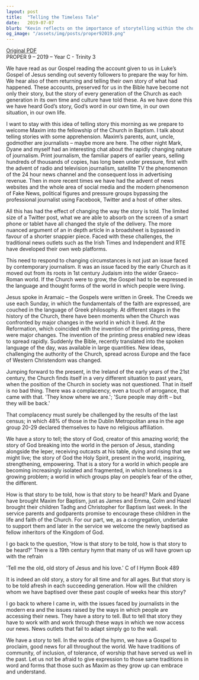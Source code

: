 ```yaml
---
layout: post
title:  "Telling the Timeless Tale"
date:   2019-07-07
blurb: "Kevin reflects on the importance of storytelling within the church and society, particularly in the context of baptism and the changing landscape of journalism. He draws parallels between the early Church adapting to new cultures and the modern Church's need to engage with contemporary forms of communication. The sermon emphasizes the enduring story of God's love and the Church's role in sharing this narrative in a world of isolation and fear."
og_image: "/assets/img/posts/proper92019.png"
---
```

[Original PDF](/assets/pdf/proper92019.pdf)    
PROPER 9 – 2019 – Year C - Trinity 3

We have read as our Gospel reading the account given to us in Luke’s Gospel of Jesus sending out seventy followers to prepare the way for him. We hear also of them returning and telling their own story of what had happened. These accounts, preserved for us in the Bible have become not only their story, but the story of every generation of the Church as each generation in its own time and culture have told these. As we have done this we have heard God’s story, God’s word in our own time, in our own situation, in our own life.

I want to stay with this idea of telling story this morning as we prepare to welcome Maxim into the fellowship of the Church in Baptism. I talk about telling stories with some apprehension. Maxim’s parents, aunt, uncle, godmother are journalists – maybe more are here. The other night Mark, Dyane and myself had an interesting chat about the rapidly changing nature of journalism. Print journalism, the familiar papers of earlier years, selling hundreds of thousands of copies, has long been under pressure, first with the advent of radio and television journalism, satellite TV the phenomenon of the 24 hour news channel and the consequent loss in advertising revenue. Then in more recent times we have had the advent of news websites and the whole area of social media and the modern phenomenon of Fake News, political figures and pressure groups bypassing the professional journalist using Facebook, Twitter and a host of other sites.

All this has had the effect of changing the way the story is told. The limited size of a Twitter post, what we are able to absorb on the screen of a smart phone or tablet have all changed the style of the delivery. The more nuanced argument of an in depth article in a broadsheet is bypassed in favour of a shorter snappier piece. Faced with these challenges, the traditional news outlets such as the Irish Times and Independent and RTE have developed their own web platforms.

This need to respond to changing circumstances is not just an issue faced by contemporary journalism. It was an issue faced by the early Church as it moved out from its roots in 1st century Judaism into the wider Graeco-Roman world. If the Church were to grow, the Gospel had to be expressed in the language and thought forms of the world in which people were living.

Jesus spoke in Aramaic – the Gospels were written in Greek. The Creeds we use each Sunday, in which the fundamentals of the faith are expressed, are couched in the language of Greek philosophy. At different stages in the history of the Church, there have been moments when the Church was confronted by major changes in the world in which it lived. At the Reformation, which coincided with the invention of the printing press, there were major changes. The invention of the printing press enabled new ideas to spread rapidly. Suddenly the Bible, recently translated into the spoken language of the day, was available in large quantities. New ideas, challenging the authority of the Church, spread across Europe and the face of Western Christendom was changed.

Jumping forward to the present, in the Ireland of the early years of the 21st century, the Church finds itself in a very different situation to past years, when the position of the Church in society was not questioned. That in itself is no bad thing. There was a complacency, even a touch of arrogance, that came with that. 'They know where we are.'; 'Sure people may drift – but they will be back.'

That complacency must surely be challenged by the results of the last census; in which 48% of those in the Dublin Metropolitan area in the age group 20-29 declared themselves to have no religious affiliation.

We have a story to tell; the story of God, creator of this amazing world; the story of God breaking into the world in the person of Jesus, standing alongside the leper, receiving outcasts at his table, dying and rising that we might live; the story of God the Holy Spirit, present in the world, inspiring, strengthening, empowering. That is a story for a world in which people are becoming increasingly isolated and fragmented, in which loneliness is a growing problem; a world in which groups play on people’s fear of the other, the different.

How is that story to be told, how is that story to be heard? Mark and Dyane have brought Maxim for Baptism, just as James and Emma, Colm and Hazel brought their children Tadhg and Christopher for Baptism last week. In the service parents and godparents promise to encourage these children in the life and faith of the Church. For our part, we, as a congregation, undertake to support them and later in the service we welcome the newly baptised as fellow inheritors of the Kingdom of God.

I go back to the question, 'How is that story to be told, how is that story to be heard?' There is a 19th century hymn that many of us will have grown up with the refrain

'Tell me the old, old story
of Jesus and his love.' C of I Hymn Book 489

It is indeed an old story, a story for all time and for all ages. But that story is to be told afresh in each succeeding generation. How will the children whom we have baptised over these past couple of weeks hear this story?

I go back to where I came in, with the issues faced by journalists in the modern era and the issues raised by the ways in which people are accessing their news. They have a story to tell. But to tell that story they have to work with and work through these ways in which we now access our news. News outlets that fail to adapt simply go to the wall.

We have a story to tell. In the words of the hymn, we have a Gospel to proclaim, good news for all throughout the world. We have traditions of community, of inclusion, of tolerance, of worship that have served us well in the past. Let us not be afraid to give expression to those same traditions in word and forms that those such as Maxim as they grow up can embrace and understand.
